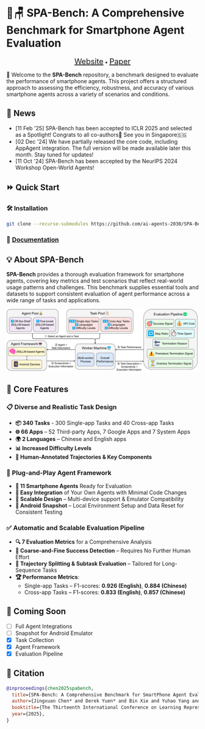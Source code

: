 # 🌿🪑 SPA-Bench: A Comprehensive Benchmark for Smartphone Agent Evaluation

<p align="center">
<a href="https://ai-agents-2030.github.io/SPA-Bench/" style="font-size:20px;">Website</a> •
<a href="https://arxiv.org/abs/2410.15164" style="font-size:20px;">Paper</a>
</p>

👋 Welcome to the **SPA-Bench** repository, a benchmark designed to evaluate the performance of smartphone agents. This project offers a structured approach to assessing the efficiency, robustness, and accuracy of various smartphone agents across a variety of scenarios and conditions.

## 📢 News
* [11 Feb '25] SPA-Bench has been accepted to ICLR 2025 and selected as a Spotlight! Congrats to all co-authors🎉 See you in Singapore🇸🇬
* [02 Dec '24] We have partially released the core code, including AppAgent integration. The full version will be made available later this month. Stay tuned for updates!
* [11 Oct '24] SPA-Bench has been accepted by the NeurIPS 2024 Workshop Open-World Agents!

## ⏩ Quick Start
### 🛠️ Installation
```sh
git clone --recurse-submodules https://github.com/ai-agents-2030/SPA-Bench.git
```
### 📜 [Documentation](https://github.com/ai-agents-2030/SPA-Bench/blob/main/Documentation.md)

## 💡 About SPA-Bench

**SPA-Bench** provides a thorough evaluation framework for smartphone agents, covering key metrics and test scenarios that reflect real-world usage patterns and challenges. This benchmark supplies essential tools and datasets to support consistent evaluation of agent performance across a wide range of tasks and applications.

![Overview](assets/spa-bench.PNG)

## 💬 Core Features

### 📋 Diverse and Realistic Task Design
* **📦 340 Tasks** - 300 Single-app Tasks and 40 Cross-app Tasks
* **🌐 66 Apps** – 52 Third-party Apps, 7 Google Apps and 7 System Apps
* **🌍 2 Languages** – Chinese and English apps
* **📊 Increased Difficulty Levels**
* **🎨 Human-Annotated Trajectories & Key Components**

### 🤖 Plug-and-Play Agent Framework
* **🧠 11 Smartphone Agents** Ready for Evaluation
* **🧩 Easy Integration** of Your Own Agents with Minimal Code Changes
* **📱 Scalable Design** – Multi-device support & Emulator Compatibility
* **📸 Android Snapshot** – Local Environment Setup and Data Reset for Consistent Testing

### ✅ Automatic and Scalable Evaluation Pipeline
* **🔍 7 Evaluation Metrics** for a Comprehensive Analysis
* **📐 Coarse-and-Fine Success Detection** – Requires No Further Human Effort
* **🔀 Trajectory Splitting & Subtask Evaluation** – Tailored for Long-Sequence Tasks
* **🏆 Performance Metrics**:
  * Single-app Tasks – F1-scores: **0.926 (English)**, **0.884 (Chinese)**
  * Cross-app Tasks – F1-scores: **0.833 (English)**, **0.857 (Chinese)**

## 🚀 Coming Soon
- [ ] Full Agent Integrations
- [ ] Snapshot for Android Emulator
- [x] Task Collection
- [x] Agent Framework
- [x] Evaluation Pipeline

## 🙌 Citation
```bib
@inproceedings{chen2025spabench,
  title={SPA-Bench: A Comprehensive Benchmark for SmartPhone Agent Evaluation},
  author={Jingxuan Chen* and Derek Yuen* and Bin Xie and Yuhao Yang and Gongwei Chen and Zhihao Wu and Li Yixing and Xurui Zhou and Weiwen Liu and Shuai Wang and Kaiwen Zhou and Rui Shao and Liqiang Nie and Yasheng Wang and Jianye HAO and Jun Wang and Kun Shao},
  booktitle={The Thirteenth International Conference on Learning Representations},
  year={2025},
}
```

